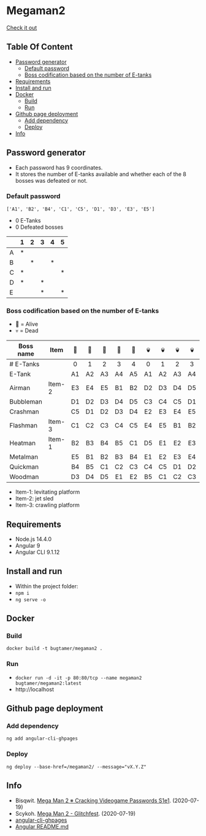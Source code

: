# Megaman2

[Check it out](https://bugtamer.github.io/megaman2/)

## Table Of Content

- [Password generator](#password-generator)
  - [Default password](#default-password)
  - [Boss codification based on the number of E-tanks](#boss-codification-based-on-the-number-of-e-tanks)
- [Requirements](#requirements)
- [Install and run](#install-and-run)
- [Docker](#docker)
  - [Build](#build)
  - [Run](#run)
- [Github page deployment](#github-page-deployment)
  - [Add dependency](#add-dependency)
  - [Deploy](#deploy)
- [Info](#info)

## Password generator

- Each password has 9 coordinates.
- It stores the number of E-tanks available and whether each of the 8 bosses was defeated or not.

### Default password

`['A1', 'B2', 'B4', 'C1', 'C5', 'D1', 'D3', 'E3', 'E5']`

- 0 E-Tanks
- 0 Defeated bosses

|   | 1 | 2 | 3 | 4 | 5 |
| - | - | - | - | - | - |
| A | * |   |   |   |   |
| B |   | * |   | * |   |
| C | * |   |   |   | * |
| D | * |   | * |   |   |
| E |   |   | * |   | * |

### Boss codification based on the number of E-tanks

- :robot: = Alive
- :skull: = Dead

| Boss name | Item   | :robot: | :robot: | :robot: | :robot: | :robot: | :skull: | :skull: | :skull: | :skull: | :skull: |
| --------- | ------ |:-------:|:-------:|:-------:|:-------:|:-------:|:-------:|:-------:|:-------:|:-------:|:-------:|
| # E-Tanks |        |    0    |    1    |    2    |    3    |    4    |    0    |    1    |    2    |    3    |    4    |
| E-Tank    |        |   A1    |   A2    |   A3    |   A4    |   A5    |   A1    |   A2    |   A3    |   A4    |   A5    |
| Airman    | Item-2 |   E3    |   E4    |   E5    |   B1    |   B2    |   D2    |   D3    |   D4    |   D5    |   E1    |
| Bubbleman |        |   D1    |   D2    |   D3    |   D4    |   D5    |   C3    |   C4    |   C5    |   D1    |   D2    |
| Crashman  |        |   C5    |   D1    |   D2    |   D3    |   D4    |   E2    |   E3    |   E4    |   E5    |   B1    |
| Flashman  | Item-3 |   C1    |   C2    |   C3    |   C4    |   C5    |   E4    |   E5    |   B1    |   B2    |   B3    |
| Heatman   | Item-1 |   B2    |   B3    |   B4    |   B5    |   C1    |   D5    |   E1    |   E2    |   E3    |   E4    |
| Metalman  |        |   E5    |   B1    |   B2    |   B3    |   B4    |   E1    |   E2    |   E3    |   E4    |   E5    |
| Quickman  |        |   B4    |   B5    |   C1    |   C2    |   C3    |   C4    |   C5    |   D1    |   D2    |   D3    |
| Woodman   |        |   D3    |   D4    |   D5    |   E1    |   E2    |   B5    |   C1    |   C2    |   C3    |   C4    |

- Item-1: levitating platform
- Item-2: jet sled
- Item-3: crawling platform

## Requirements

- Node.js 14.4.0
- Angular 9
- Angular CLI 9.1.12

## Install and run

- Within the project folder:
- `npm i`
- `ng serve -o`

## Docker

### Build

`docker build -t bugtamer/megaman2 .`

### Run

- `docker run -d -it -p 80:80/tcp --name megaman2 bugtamer/megaman2:latest`
- http://localhost

## Github page deployment

### Add dependency

`ng add angular-cli-ghpages`

### Deploy

`ng deploy --base-href=/megaman2/ --message="vX.Y.Z"`

## Info

- Bisqwit. [Mega Man 2 ※ Cracking Videogame Passwords S1e1](https://www.youtube.com/watch?v=0eQyYrSQPew). (2020-07-19)
- Scykoh. [Mega Man 2 - Glitchfest](https://www.youtube.com/watch?v=koTEUbNwv9w). (2020-07-19)
- [angular-cli-ghpages](https://github.com/angular-schule/angular-cli-ghpages)
- [Angular README.md](./angular.md)